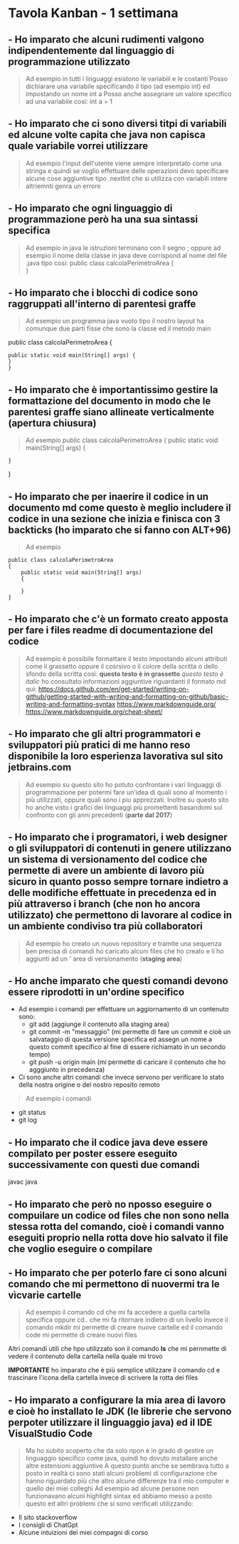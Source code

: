 # Tavola Kanban - 1 settimana

## - Ho imparato che alcuni rudimenti valgono indipendentemente dal linguaggio di programmazione utilizzato
> Ad esempio in tutti  i linguaggi esistono le variabili e le costanti
Posso dichiarare una variabile specificando il tipo (ad esempio int) ed impostando un nome
int a
Posso anche assegnare un valore specifico ad una variabile così:
int a = 1
## - Ho imparato che ci sono diversi titpi di variabili ed alcune volte capita che java non capisca quale variabile vorrei utilizzare
> Ad esempio l'input dell'utente viene sempre interpretato come una stringa e quindi se voglio effettuare delle operazioni devo specificare alcune cose aggiuntive tipo
.nextInt che si utilizza con variabili intere altriemnti genra un errore
## - Ho imparato che ogni linguaggio di programmazione però ha una sua sintassi specifica
> Ad esempio in java le istruzioni terminano con il segno ; oppure ad esempio il nome della classe in java deve corrispond al nome del file .java tipo cosi:
public class calcolaPerimetroArea {   
}
## - Ho imparato che i blocchi di codice sono raggruppati all'interno di parentesi graffe
> Ad esempio un programma java vuoto tipo il nostro layout ha comunque due parti fisse che sono la classe ed il metodo main

public class calcolaPerimetroArea {

    public static void main(String[] args) {
    }
    }
## - Ho imparato che è importantissimo gestire la formattazione del documento in modo che le parentesi graffe siano allineate verticalmente (apertura chiusura)
> Ad esempio
public class calcolaPerimetroArea
{
    public static void main(String[] args)
    {

    }
}
## - Ho imparato che per inaerire il codice in un documento md come questo è meglio includere il codice in una sezione che inizia e finisca con 3 backticks (ho imparato che si fanno con ALT+96)
> Ad esempio
```
public class calcolaPerimetroArea
{
    public static void main(String[] args)
    {

    }
}
```
## - Ho imparato che c'è un formato creato apposta per fare i files readme di documentazione del codice
> Ad esempio è possibile formattare il testo impostando alcuni attributi come il grassetto oppure il cosrsivo o il colore della scritta o dello sfondo della scritta così:
**questo testo è in grassetto**
_questo testo è italic_
ho consultato informazioni aggiuntive riguardanti il formato md qui:
https://docs.github.com/en/get-started/writing-on-github/getting-started-with-writing-and-formatting-on-github/basic-writing-and-formatting-syntax
https://www.markdownguide.org/
https://www.markdownguide.org/cheat-sheet/
## - Ho imparato che gli altri programmatori e sviluppatori più pratici di me hanno reso disponibile la loro esperienza lavorativa sul sito jetbrains.com
> Ad esempio su questo sito ho potuto confrontare i vari linguaggi di programmazione per potermi fare un'idea di quali sono al momento i più utilizzati, oppure quali sono i piu apprezzati. Inoltre su questo sito ho anche visto i grafici dei linguaggi più promettenti basandomi sul confronto con gli anni precedenti (**parte dal 2017**)
## - Ho imparato che i programatori, i web designer o gli sviluppatori di contenuti in genere utilizzano un sistema di versionamento del codice che permette di avere un ambiente di lavoro più sicuro in quanto posso sempre tornare indietro a delle modifiche effettuate in precedenza ed in più attraverso i branch (**che non ho ancora utilizzato**) che permettono di lavorare al codice in un ambiente condiviso tra più collaboratori
> Ad esempio ho creato un nuovo repository e tramite una sequenza ben precisa di comandi ho caricato alcuni files che ho creato e li ho aggiunti ad un ' area di versionamento (**staging area**)
## - Ho anche imparato che questi comandi devono essere riprodotti in un'ordine specifico
- Ad esempio i comandi per effettuare un aggiornamento di un contenuto sono:
    - git add <nomefile> (aggiunge il contenuto alla staging area)
    - git commit -m "messaggio" (mi permette di fare un commit e cioè un salvataggio di questa versione specifica ed assegn un nome a questo commit specifico al fine di essere richiamato in un secondo tempo)
    - git push -u origin main (mi permette di caricare il contenuto che ho agggiunto in precedenza)
- Ci sono anche altri comandi che invece servono per verificare lo stato della nostra origine o del nostro reposito remoto
> Ad esempio i comandi
- git status
- git log

## - Ho imparato che il codice java deve essere compilato per poster essere eseguito successivamente con questi due comandi
javac <nome files ed estensione>
java <nome file>
## - Ho imparato che però no nposso eseguire o compuilare un codice od files che non sono nella stessa rotta del comando, cioè i comandi vanno eseguiti proprio nella rotta dove hio salvato il file che voglio eseguire o compilare
## - Ho imparato che per poterlo fare ci sono alcuni comando che mi permettono di nuovermi tra le vìcvarie cartelle
> Ad esempio il comando cd <nome cartella> che mi fa accedere a quella cartella specifica oppure cd.. che mi fa ritornare indietro di un livello
>invece il comando mkdir <nome cartella> mi permette di creare nuove cartelle ed il comando code <nome cartella> mi permette di creare nuovi files

Altri comandi utili che hpo utilizzato son il comando **ls** che mi pernmette di vedere il contenuto della cartella nella quale mi trovo

**IMPORTANTE** ho imparato che è più semplice utilizzare il comando cd e trascinare l'icona della cartella invece di scrivere la rotta dei files

## - Ho imparato a configurare la mia area di lavoro e cioè ho installato le JDK (le librerie che servono perpoter utilizzare il linguaggio java) ed il IDE VisualStudio Code
> Ma ho subito scoperto che da solo npon è in grado di gestire un linguaggio specifico come java, quindi ho dovuto installare anche altre estensioni aggiuntive
A questo punto anche se sembrava tutto a posto in realtà ci sono stati alcuni problemi di configurazione che hanno riguardato più che altro alcune differenze tra il mio computer e quello dei miei colleghi
> Ad esempio ad alcune persone non funzionavano alcuni highlight sintax ed abbiamo messo a posto questo ed altri problemi che si sono verificati utilizzando:
- Il sito stackoverflow
- I consigli di ChatGpt
- Alcune intuizioni dei miei compagni di corso
